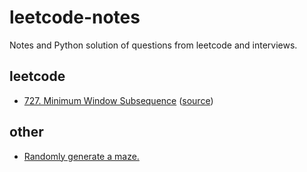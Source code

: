 # leetcode-notes
Notes and Python solution of questions from leetcode and interviews.
## leetcode
* [727. Minimum Window Subsequence](https://github.com/garypush/leetcode-notes/blob/master/leetcode/727.py) ([source](https://leetcode.com/problems/minimum-window-subsequence/description))
## other
* [Randomly generate a maze.](https://github.com/garypush/leetcode-notes/blob/master/other/maze.py)
